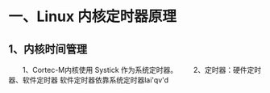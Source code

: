 # 一、Linux 内核定时器原理
## 1、内核时间管理
&emsp;&emsp;1、Cortec-M内核使用 Systick 作为系统定时器。
&emsp;&emsp;2、定时器：硬件定时器、软件定时器
软件定时器依靠系统定时器lai'qv'd
<!--stackedit_data:
eyJoaXN0b3J5IjpbLTk1MjEwMDMwMF19
-->